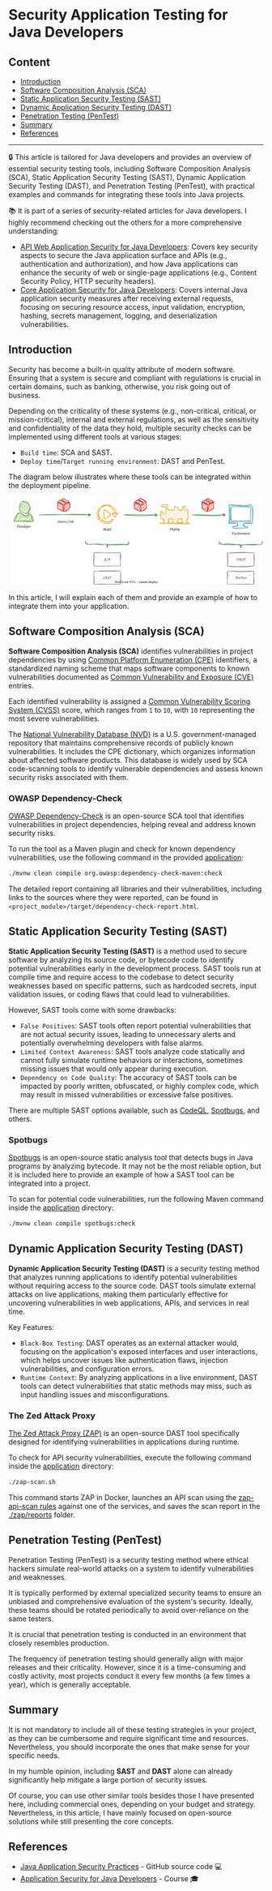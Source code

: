 # Security Application Testing for Java Developers

## Content

- [Introduction](#introduction)
- [Software Composition Analysis (SCA)](#software-composition-analysis-sca)
- [Static Application Security Testing (SAST)](#static-application-security-testing-sast)
- [Dynamic Application Security Testing (DAST)](#dynamic-application-security-testing-dast)
- [Penetration Testing (PenTest)](#penetration-testing-pentest)
- [Summary](#summary)
- [References](#references)

---

🔒 This article is tailored for Java developers and provides an overview of essential security testing tools, including Software Composition Analysis (SCA), Static Application Security Testing (SAST), Dynamic Application Security Testing (DAST), and Penetration Testing (PenTest), with practical examples and commands for integrating these tools into Java projects.

📚 It is part of a series of security-related articles for Java developers.
I highly recommend checking out the others for a more comprehensive understanding:
- [API Web Application Security for Java Developers](https://ionutbalosin.com/2025/03/api-web-application-security-for-java-developers): Covers key security aspects to secure the Java application surface and APIs (e.g., authentication and authorization), and how Java applications can enhance the security of web or single-page applications (e.g., Content Security Policy, HTTP security headers).
- [Core Application Security for Java Developers](https://ionutbalosin.com/2025/03/core-application-security-for-java-developers): Covers internal Java application security measures after receiving external requests, focusing on securing resource access, input validation, encryption, hashing, secrets management, logging, and deserialization vulnerabilities.

## Introduction

Security has become a built-in quality attribute of modern software. Ensuring that a system is secure and compliant with regulations is crucial in certain domains, such as banking, otherwise, you risk going out of business.

Depending on the criticality of these systems (e.g., non-critical, critical, or mission-critical), internal and external regulations, as well as the sensitivity and confidentiality of the data they hold, multiple security checks can be implemented using different tools at various stages:
- `Build time`: SCA and SAST.
- `Deploy time`/`Target running environment`: DAST and PenTest.

The diagram below illustrates where these tools can be integrated within the deployment pipeline.

[![Security Testing.svg](https://github.com/ionutbalosin/java-application-security-practices/blob/main/docs/images/security_testing.svg?raw=true)](https://github.com/ionutbalosin/java-application-security-practices/blob/main/docs/images/security_testing.svg?raw=true)

In this article, I will explain each of them and provide an example of how to integrate them into your application.

## Software Composition Analysis (SCA)

**Software Composition Analysis (SCA)** identifies vulnerabilities in project dependencies by using [Common Platform Enumeration (CPE)](https://nvd.nist.gov/products/cpe) identifiers, a standardized naming scheme that maps software components to known vulnerabilities documented as [Common Vulnerability and Exposure (CVE)](https://cve.mitre.org/) entries.

Each identified vulnerability is assigned a [Common Vulnerability Scoring System (CVSS)](https://en.wikipedia.org/wiki/Common_Vulnerability_Scoring_System) score, which ranges from `1` to `10`, with `10` representing the most severe vulnerabilities.

The [National Vulnerability Database (NVD)](https://nvd.nist.gov/products/cpe) is a U.S. government-managed repository that maintains comprehensive records of publicly known vulnerabilities.
It includes the CPE dictionary, which organizes information about affected software products.
This database is widely used by SCA code-scanning tools to identify vulnerable dependencies and assess known security risks associated with them.

### OWASP Dependency-Check

[OWASP Dependency-Check](https://owasp.org/www-project-dependency-check) is an open-source SCA tool that identifies vulnerabilities in project dependencies, helping reveal and address known security risks.

To run the tool as a Maven plugin and check for known dependency vulnerabilities, use the following command in the provided [application](https://github.com/ionutbalosin/java-application-security-practices):

```bash
./mvnw clean compile org.owasp:dependency-check-maven:check
```

The detailed report containing all libraries and their vulnerabilities, including links to the sources where they were reported, can be found in `<project_module>/target/dependency-check-report.html`.

## Static Application Security Testing (SAST)

**Static Application Security Testing (SAST)** is a method used to secure software by analyzing its source code, or bytecode code to identify potential vulnerabilities early in the development process.
SAST tools run at compile time and require access to the codebase to detect security weaknesses based on specific patterns, such as hardcoded secrets, input validation issues, or coding flaws that could lead to vulnerabilities.

However, SAST tools come with some drawbacks:
- `False Positives`: SAST tools often report potential vulnerabilities that are not actual security issues, leading to unnecessary alerts and potentially overwhelming developers with false alarms.
- `Limited Context Awareness`: SAST tools analyze code statically and cannot fully simulate runtime behaviors or interactions, sometimes missing issues that would only appear during execution.
- `Dependency on Code Quality`: The accuracy of SAST tools can be impacted by poorly written, obfuscated, or highly complex code, which may result in missed vulnerabilities or excessive false positives.

There are multiple SAST options available, such as [CodeQL](https://codeql.github.com/), [Spotbugs](https://spotbugs.github.io/), and others.

### Spotbugs

[Spotbugs](https://spotbugs.github.io/) is an open-source static analysis tool that detects bugs in Java programs by analyzing bytecode. It may not be the most reliable option, but it is included here to provide an example of how a SAST tool can be integrated into a project.

To scan for potential code vulnerabilities, run the following Maven command inside the [application](https://github.com/ionutbalosin/java-application-security-practices) directory:

```bash
./mvnw clean compile spotbugs:check
```

## Dynamic Application Security Testing (DAST)

**Dynamic Application Security Testing (DAST)** is a security testing method that analyzes running applications to identify potential vulnerabilities without requiring access to the source code. DAST tools simulate external attacks on live applications, making them particularly effective for uncovering vulnerabilities in web applications, APIs, and services in real time.

Key Features:
- `Black-Box Testing`: DAST operates as an external attacker would, focusing on the application's exposed interfaces and user interactions, which helps uncover issues like authentication flaws, injection vulnerabilities, and configuration errors.
- `Runtime Context`: By analyzing applications in a live environment, DAST tools can detect vulnerabilities that static methods may miss, such as input handling issues and misconfigurations.

### The Zed Attack Proxy

[The Zed Attack Proxy (ZAP)](https://github.com/zaproxy/zaproxy) is an open-source DAST tool specifically designed for identifying vulnerabilities in applications during runtime.

To check for API security vulnerabilities, execute the following command inside the [application](https://github.com/ionutbalosin/java-application-security-practices) directory:

```bash
./zap-scan.sh
```

This command starts ZAP in Docker, launches an API scan using the [zap-api-scan rules](https://github.com/ionutbalosin/java-application-security-practices/blob/main/zap/zap-api-scan-rules.conf) against one of the services, and saves the scan report in the [./zap/reports](https://github.com/ionutbalosin/java-application-security-practices/tree/main/zap/reports) folder.

## Penetration Testing (PenTest)

Penetration Testing (PenTest) is a security testing method where ethical hackers simulate real-world attacks on a system to identify vulnerabilities and weaknesses. 

It is typically performed by external specialized security teams to ensure an unbiased and comprehensive evaluation of the system's security.
Ideally, these teams should be rotated periodically to avoid over-reliance on the same testers.

It is crucial that penetration testing is conducted in an environment that closely resembles production.

The frequency of penetration testing should generally align with major releases and their criticality. However, since it is a time-consuming and costly activity, most projects conduct it every few months (a few times a year), which is generally acceptable.

## Summary

It is not mandatory to include all of these testing strategies in your project, as they can be cumbersome and require significant time and resources. Nevertheless, you should incorporate the ones that make sense for your specific needs.

In my humble opinion, including **SAST** and **DAST** alone can already significantly help mitigate a large portion of security issues.

Of course, you can use other similar tools besides those I have presented here, including commercial ones, depending on your budget and strategy. Nevertheless, in this article, I have mainly focused on open-source solutions while still presenting the core concepts.

## References

- [Java Application Security Practices](https://github.com/ionutbalosin/java-application-security-practices) - GitHub source code 💻
- [Application Security for Java Developers](https://ionutbalosin.com/training/application-security-for-java-developers-course) - Course 🎓
